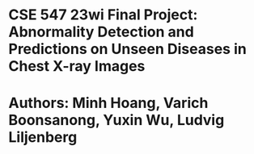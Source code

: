 # CSE 547 23wi Final Project: Abnormality Detection and Predictions on Unseen Diseases in Chest X-ray Images
# Authors: Minh Hoang, Varich Boonsanong, Yuxin Wu, Ludvig Liljenberg
